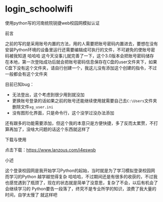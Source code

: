 # login_schoolwifi
使用python写的河南统院锐捷web校园网模拟认证

前言

之前的写的是采用账号内置的方法，用的人需要把账号密码内置进去，要想在没有安装Python环境的设备里运行还需要编辑成可执行的文件，不可避免的使账号密码被我知道 哈哈哈
这今天没事儿就完善了一下，这个3.0版本会把账号密码储存在本地，第一次登陆成功后就会把账号密码信息保存在C盘的user文件夹下，如果C盘下没有这个文件夹，请自行创建一个，我这儿没有添加这个创建的指令，不过一般都会有这个文件夹

目前已知bug：

 - 无法登出，这个考虑到很少用到就没加
 - 更换账号登录的话如果之前的账号还能继续使用就需要自己去`C:\Users`文件夹删除文件`xg_user.ini`
 - 没有图形化界面，只是命令行，这个没学过没办法添加

还有跟多的功能需要添加，但这个我的本意只是方便快捷，多了反而太累赘，不打算再加了，没啥大问题的话这个东西就这样了

下载与使用

点击下载：https://www.lanzous.com/i4eswsb


小述

这个登录校园网是我开始学习Python的起始，当时就是为了学习模拟登录校园网而学习的Python
越学越觉得复杂 哈哈哈，不过期间还是有很多的收获的，不过我也感觉遇到了瓶颈了，现在的状态就是简单了没意思，复杂了不会，以后有机会了会继续学习的
Python要告一段落了，终究不是专业所学的知识，浪费了我大量的时间，自学太慢了
就这样吧
